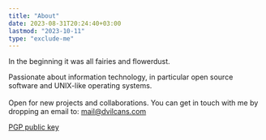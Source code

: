 ```yaml
---
title: "About"
date: 2023-08-31T20:24:40+03:00
lastmod: "2023-10-11"
type: "exclude-me"
---
```

In the beginning it was all fairies and flowerdust.

Passionate about information technology, in particular open source software and UNIX-like operating systems.<br><br>
Open for new projects and collaborations. You can get in touch with me by dropping an email to: mail@dvilcans.com

<a href="./mail-dvilcans-public.asc" target="_blank">PGP public key</a>


<script>

// oneko.js: https://github.com/adryd325/oneko.js

(function oneko() {
  const nekoEl = document.createElement("div");
  // Hardcoded for privacy reasons.
  const nekoSites = [
    "dvilcans.com",
    "localhost",
  ];
  let nekoPosX = 32;
  let nekoPosY = 32;
  let mousePosX = 0;
  let mousePosY = 0;

  try {
    const searchParams = location.search
      .replace("?", "")
      .split("&")
      .map((keyvaluepair) => keyvaluepair.split("="));
    // This is so much repeated code, I don't like it
    tmp = searchParams.find((a) => a[0] == "catx");
    if (tmp && tmp[1]) nekoPosX = parseInt(tmp[1]);
    tmp = searchParams.find((a) => a[0] == "caty");
    if (tmp && tmp[1]) nekoPosY = parseInt(tmp[1]);
    tmp = searchParams.find((a) => a[0] == "catdx");
    if (tmp && tmp[1]) mousePosX = parseInt(tmp[1]);
    tmp = searchParams.find((a) => a[0] == "catdy");
    if (tmp && tmp[1]) mousePosY = parseInt(tmp[1]);
  } catch (e) {
    console.error("oneko.js: failed to parse query params.");
    console.error(e);
  }

  let frameCount = 0;
  let idleTime = 0;
  let idleAnimation = null;
  let idleAnimationFrame = 0;
  const nekoSpeed = 10;
  const spriteSets = {
    idle: [[-3, -3]],
    alert: [[-7, -3]],
    scratchSelf: [
      [-5, 0],
      [-6, 0],
      [-7, 0],
    ],
    scratchWallN: [
      [0, 0],
      [0, -1],
    ],
    scratchWallS: [
      [-7, -1],
      [-6, -2],
    ],
    scratchWallE: [
      [-2, -2],
      [-2, -3],
    ],
    scratchWallW: [
      [-4, 0],
      [-4, -1],
    ],
    tired: [[-3, -2]],
    sleeping: [
      [-2, 0],
      [-2, -1],
    ],
    N: [
      [-1, -2],
      [-1, -3],
    ],
    NE: [
      [0, -2],
      [0, -3],
    ],
    E: [
      [-3, 0],
      [-3, -1],
    ],
    SE: [
      [-5, -1],
      [-5, -2],
    ],
    S: [
      [-6, -3],
      [-7, -2],
    ],
    SW: [
      [-5, -3],
      [-6, -1],
    ],
    W: [
      [-4, -2],
      [-4, -3],
    ],
    NW: [
      [-1, 0],
      [-1, -1],
    ],
  };

  function create() {
    nekoEl.id = "oneko";
    nekoEl.style.width = "32px";
    nekoEl.style.height = "32px";
    nekoEl.style.position = "fixed";
    nekoEl.style.pointerEvents = "none";
    nekoEl.style.backgroundColor = "rgba(255, 255, 255, 0)"; // 0.5 represents 50% opacity 0 full opacity
    nekoEl.style.backgroundImage = "url('./oneko.gif')";
    nekoEl.style.imageRendering = "pixelated";
    nekoEl.style.left = `${nekoPosX - 16}px`;
    nekoEl.style.top = `${nekoPosY - 16}px`;
    nekoEl.style.backgroundPosition = `${-3 * 32}px ${-3 * 32}px`;

    document.body.appendChild(nekoEl);

    document.onmousemove = (event) => {
      mousePosX = event.clientX;
      mousePosY = event.clientY;
    };

    window.onekoInterval = setInterval(frame, 100);
  }

  function onClick(event) {
    let target;
    if (event.target.tagName === "A" && event.target.getAttribute("href")) {
      target = event.target;
    } else if (
      event.target.tagName == "IMG" &&
      event.target.parentElement.tagName === "A" &&
      event.target.parentElement.getAttribute("href")
    ) {
      target = event.target.parentElement;
    } else {
      return;
    }
    let newLocation;
    try {
      newLocation = new URL(target.href);
    } catch (e) {
      console.error(e);
      return;
    }
    if (!nekoSites.includes(newLocation.host) || newLocation.pathname != "/")
      return;
    newLocation.searchParams.append("catx", Math.floor(nekoPosX));
    newLocation.searchParams.append("caty", Math.floor(nekoPosY));
    newLocation.searchParams.append("catdx", Math.floor(mousePosX));
    newLocation.searchParams.append("catdy", Math.floor(mousePosY));
    event.preventDefault();
    window.location.href = newLocation.toString();
  }

  function setSprite(name, frame) {
    const sprite = spriteSets[name][frame % spriteSets[name].length];
    nekoEl.style.backgroundPosition = `${sprite[0] * 32}px ${sprite[1] * 32}px`;
  }

  function resetIdleAnimation() {
    idleAnimation = null;
    idleAnimationFrame = 0;
  }

  function idle() {
    idleTime += 1;

    // every ~ 20 seconds
    if (idleTime > 10 && Math.floor(Math.random() * 200) == 0 && idleAnimation == null) {
      let avalibleIdleAnimations = ["sleeping", "scratchSelf"];
      if (nekoPosX < 32) {
        avalibleIdleAnimations.push("scratchWallW");
      }
      if (nekoPosY < 32) {
        avalibleIdleAnimations.push("scratchWallN");
      }
      if (nekoPosX > window.innerWidth - 32) {
        avalibleIdleAnimations.push("scratchWallE");
      }
      if (nekoPosY > window.innerHeight - 32) {
        avalibleIdleAnimations.push("scratchWallS");
      }
      idleAnimation =
        avalibleIdleAnimations[
          Math.floor(Math.random() * avalibleIdleAnimations.length)
        ];
    }

    switch (idleAnimation) {
      case "sleeping":
        if (idleAnimationFrame < 8) {
          setSprite("tired", 0);
          break;
        }
        setSprite("sleeping", Math.floor(idleAnimationFrame / 4));
        if (idleAnimationFrame > 192) {
          resetIdleAnimation();
        }
        break;
      case "scratchWallN":
      case "scratchWallS":
      case "scratchWallE":
      case "scratchWallW":
      case "scratchSelf":
        setSprite(idleAnimation, idleAnimationFrame);
        if (idleAnimationFrame > 9) {
          resetIdleAnimation();
        }
        break;

      default:
        setSprite("idle", 0);
        return;
    }
    idleAnimationFrame += 1;
  }

  function frame() {
    frameCount += 1;
    const diffX = nekoPosX - mousePosX;
    const diffY = nekoPosY - mousePosY;
    const distance = Math.sqrt(diffX ** 2 + diffY ** 2);

    if (distance < nekoSpeed || distance < 48) {
      idle();
      return;
    }

    idleAnimation = null;
    idleAnimationFrame = 0;

    if (idleTime > 1) {
      setSprite("alert", 0);
      // count down after being alerted before moving
      idleTime = Math.min(idleTime, 7);
      idleTime -= 1;
      return;
    }

    direction = diffY / distance > 0.5 ? "N" : "";
    direction += diffY / distance < -0.5 ? "S" : "";
    direction += diffX / distance > 0.5 ? "W" : "";
    direction += diffX / distance < -0.5 ? "E" : "";
    setSprite(direction, frameCount);

    nekoPosX -= (diffX / distance) * nekoSpeed;
    nekoPosY -= (diffY / distance) * nekoSpeed;

    nekoPosX = Math.min(Math.max(16, nekoPosX), window.innerWidth - 16);
    nekoPosY = Math.min(Math.max(16, nekoPosY), window.innerHeight - 16);

    nekoEl.style.left = `${nekoPosX - 16}px`;
    nekoEl.style.top = `${nekoPosY - 16}px`;
  }

  create();
  document.addEventListener("click", onClick);
})();


</script>
